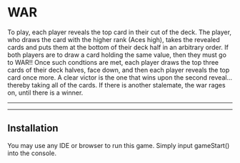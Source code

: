 # WAR

To play, each player reveals the top card in their cut of the deck. The player, who draws the card with the higher rank (Aces high), takes the revealed cards and puts them at the bottom of their deck half in an arbitrary order.
If both players are to draw a card holding the same value, then they must go to WAR!! Once such condtions are met, each player draws the top three cards of their deck halves, face down, and then each player reveals the top card once more. A clear victor is the one that wins upon the second reveal... thereby taking all of the cards. If there is another stalemate, the war rages on, until there is a winner.

<!-- Horizontal Rule -->

___
___

## Installation

You may use any IDE or browser to run this game. Simply input gameStart() into the console.
